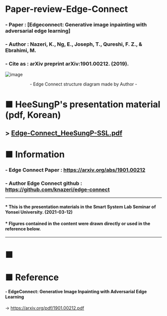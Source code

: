 # Paper-review-Edge-Connect

### - Paper : [Edgeconnect: Generative image inpainting with adversarial edge learning]
### - Author : Nazeri, K., Ng, E., Joseph, T., Qureshi, F. Z., & Ebrahimi, M. 
### - Cite as : arXiv preprint arXiv:1901.00212. (2019).

![image](https://user-images.githubusercontent.com/67678405/122564495-61322680-d080-11eb-9a38-8c9e2d8d9b5c.png)
<div style="text" align="center"> - Edge Connect structure diagram made by Author - </div>

# ■ HeeSungP's presentation material (pdf, Korean)
## > [Edge-Connect_HeeSungP-SSL.pdf](https://github.com/HeeSungP/Paper-review-Edge-Connect/files/6677160/Edge-Connect_HeeSungP-SSL.pdf)

# ■ Information

### - Edge Connect Paper : https://arxiv.org/abs/1901.00212
### - Author Edge Connect github : https://github.com/knazeri/edge-connect

---
#### * This is the presentation materials in the Smart System Lab Seminar of Yonsei University. (2021-03-12)
#### * FIgures contained in the content were drawn directly or used in the reference below.
---

# ■ 




# ■ Reference
#### - EdgeConnect: Generative Image Inpainting with Adversarial Edge Learning
 -> https://arxiv.org/pdf/1901.00212.pdf
